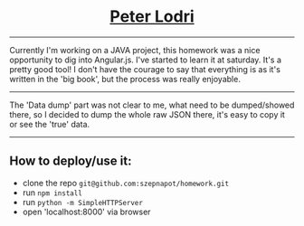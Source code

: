 <h1 align="center"><a href="https://tinyurl.com/z86gcj4">Peter Lodri</a></h1>

___

Currently I'm working on a JAVA project, this homework was a nice opportunity to dig into Angular.js.
I've started to learn it at saturday. It's a pretty good tool! I don't have the courage to say that
everything is as it's written in the 'big book', but the process was really enjoyable.

___

The 'Data dump' part was not clear to me, what need to be dumped/showed there, so I decided to dump the whole raw JSON there, it's easy to copy it or see the 'true' data.

___

## How to deploy/use it:
* clone the repo ```git@github.com:szepnapot/homework.git```
* run ```npm install```
* run ```python -m SimpleHTTPServer```
* open 'localhost:8000' via browser
